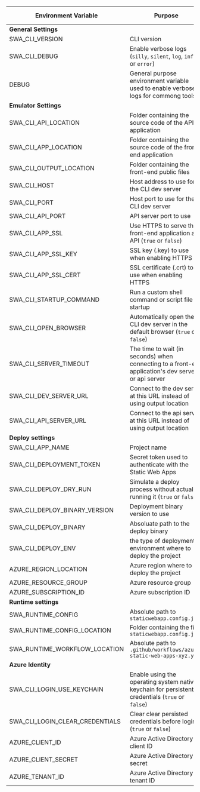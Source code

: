 | Environment Variable            | Purpose                                                                                             | Read Only? | Default Value |
| ------------------------------- | --------------------------------------------------------------------------------------------------- | ---------- | ------------- |
| **General Settings**            |                                                                                                     |            |               |
| SWA_CLI_VERSION                 | CLI version                                                                                         | Yes        |               |
| SWA_CLI_DEBUG                   | Enable verbose logs (`silly`, `silent`, `log`, `info` or `error`)                                   |            | `log`         |
| DEBUG                           | General purpose environment variable used to enable verbose logs for commong tools                  |            |               |
| **Emulator Settings**           |                                                                                                     |            |               |
| SWA_CLI_API_LOCATION            | Folder containing the source code of the API application                                            |            | `./api`       |
| SWA_CLI_APP_LOCATION            | Folder containing the source code of the front-end application                                      |            | `./`          |
| SWA_CLI_OUTPUT_LOCATION         | Folder containing the front-end public files                                                        |            | `./`          |
| SWA_CLI_HOST                    | Host address to use for the CLI dev server                                                          |            | `localhost`   |
| SWA_CLI_PORT                    | Host port to use for the CLI dev server                                                             |            | `4280`        |
| SWA_CLI_API_PORT                | API server port to use                                                                              |            | `7071`        |
| SWA_CLI_APP_SSL                 | Use HTTPS to serve the front-end application and API (`true` or `false`)                            |            | `false`       |
| SWA_CLI_APP_SSL_KEY             | SSL key (.key) to use when enabling HTTPS                                                           |            |               |
| SWA_CLI_APP_SSL_CERT            | SSL certificate (.crt) to use when enabling HTTPS                                                   |            |               |
| SWA_CLI_STARTUP_COMMAND         | Run a custom shell command or script file at startup                                                |            |               |
| SWA_CLI_OPEN_BROWSER            | Automatically open the CLI dev server in the default browser (`true` or `false`)                    |            | `false`       |
| SWA_CLI_SERVER_TIMEOUT          | The time to wait (in seconds) when connecting to a front-end application's dev server or api server |            | `60`          |
| SWA_CLI_DEV_SERVER_URL          | Connect to the dev server at this URL instead of using output location                              |            |               |
| SWA_CLI_API_SERVER_URL          | Connect to the api server at this URL instead of using output location                              |            |               |
| **Deploy settings**             |                                                                                                     |            |               |
| SWA_CLI_APP_NAME                | Project name                                                                                        |            |               |
| SWA_CLI_DEPLOYMENT_TOKEN        | Secret token used to authenticate with the Static Web Apps                                          |            |               |
| SWA_CLI_DEPLOY_DRY_RUN          | Simulate a deploy process without actually running it (`true` or `false`)                           |            | `false`       |
| SWA_CLI_DEPLOY_BINARY_VERSION   | Deployment binary version to use                                                                    |            | `stable`      |
| SWA_CLI_DEPLOY_BINARY           | Absoluate path to the deploy binary                                                                 | Yes        |               |
| SWA_CLI_DEPLOY_ENV              | the type of deployment environment where to deploy the project                                      |            | `preview`     |
| AZURE_REGION_LOCATION           | Azure region where to deploy the project                                                            |            | `West US 2`   |
| AZURE_RESOURCE_GROUP            | Azure resource group                                                                                |            |               |
| AZURE_SUBSCRIPTION_ID           | Azure subscription ID                                                                               |            |               |
| **Runtime settings**            |                                                                                                     |            |               |
| SWA_RUNTIME_CONFIG              | Absolute path to `staticwebapp.config.json`                                                         |            |               |
| SWA_RUNTIME_CONFIG_LOCATION     | Folder containing the file `staticwebapp.config.json`                                               |            |               |
| SWA_RUNTIME_WORKFLOW_LOCATION   | Absolute path to `.github/workflows/azure-static-web-apps-xyz.yml`                                  | Yes        |               |
| **Azure Identity**              |                                                                                                     |            |               |
| SWA_CLI_LOGIN_USE_KEYCHAIN      | Enable using the operating system native keychain for persistent credentials (`true` or `false`)    |            | `true`        |
| SWA_CLI_LOGIN_CLEAR_CREDENTIALS | Clear clear persisted credentials before login (`true` or `false`)                                  |            | `false`       |
| AZURE_CLIENT_ID                 | Azure Active Directory client ID                                                                    |            |               |
| AZURE_CLIENT_SECRET             | Azure Active Directory secret                                                                       |            |               |
| AZURE_TENANT_ID                 | Azure Active Directory tenant ID                                                                    |            |               |

